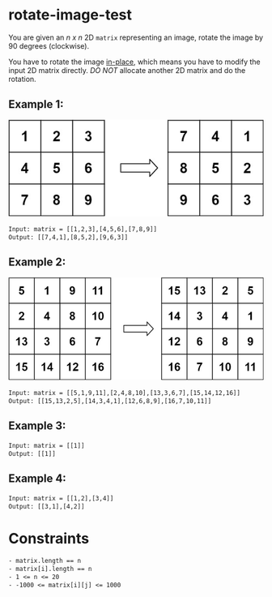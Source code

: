 # rotate-image-test

You are given an _n x n_ 2D `matrix` representing an image, rotate the image by 90 degrees (clockwise).

You have to rotate the image [in-place](https://en.wikipedia.org/wiki/In-place_algorithm), which means you have to modify the input 2D matrix directly. *DO NOT* allocate another 2D matrix and do the rotation.

## Example 1:
![example 1](images/mat1.jpg)

```
Input: matrix = [[1,2,3],[4,5,6],[7,8,9]]
Output: [[7,4,1],[8,5,2],[9,6,3]]
```

## Example 2:
![example 2](images/mat2.jpg)

```
Input: matrix = [[5,1,9,11],[2,4,8,10],[13,3,6,7],[15,14,12,16]]
Output: [[15,13,2,5],[14,3,4,1],[12,6,8,9],[16,7,10,11]]
```


## Example 3:

```
Input: matrix = [[1]]
Output: [[1]]
```


## Example 4:
```
Input: matrix = [[1,2],[3,4]]
Output: [[3,1],[4,2]]
```


# Constraints
```
- matrix.length == n
- matrix[i].length == n
- 1 <= n <= 20
- -1000 <= matrix[i][j] <= 1000
```
